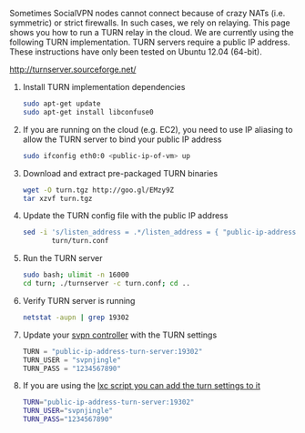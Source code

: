 Sometimes SocialVPN nodes cannot connect because of crazy NATs (i.e. symmetric)
or strict firewalls. In such cases, we rely on relaying. This page shows you how
to run a TURN relay in the cloud. We are currently using the following TURN
implementation. TURN servers require a public IP address. These instructions
have only been tested on Ubuntu 12.04 (64-bit).

http://turnserver.sourceforge.net/

1.  Install TURN implementation dependencies

    ```bash
    sudo apt-get update
    sudo apt-get install libconfuse0
    ```

2.  If you are running on the cloud (e.g. EC2), you need to use IP aliasing to
    allow the TURN server to bind your public IP address

    ```bash
    sudo ifconfig eth0:0 <public-ip-of-vm> up
    ```

3.  Download and extract pre-packaged TURN binaries

    ```bash
    wget -O turn.tgz http://goo.gl/EMzy9Z
    tar xzvf turn.tgz
    ```

4.  Update the TURN config file with the public IP address

    ```bash
    sed -i 's/listen_address = .*/listen_address = { "public-ip-address" }/g' \
           turn/turn.conf
    ```
5.  Run the TURN server

    ```bash
    sudo bash; ulimit -n 16000
    cd turn; ./turnserver -c turn.conf; cd ..
    ```

6.  Verify TURN server is running

    ```bash
    netstat -aupn | grep 19302
    ```

7.  Update your [svpn controller][] with the TURN settings

    ```python
    TURN = "public-ip-address-turn-server:19302"
    TURN_USER = "svpnjingle"
    TURN_PASS = "1234567890"
    ```

8.  If you are using the [lxc script you can add the turn settings to
    it](http://github.com/ipop-project/ipop-scripts/blob/master/svpn_lxc.sh#L32)

    ```bash
    TURN="public-ip-address-turn-server:19302"
    TURN_USER="svpnjingle"
    TURN_PASS="1234567890"
    ```

  [svpn controller]: https://github.com/ipop-project/socialvpn
